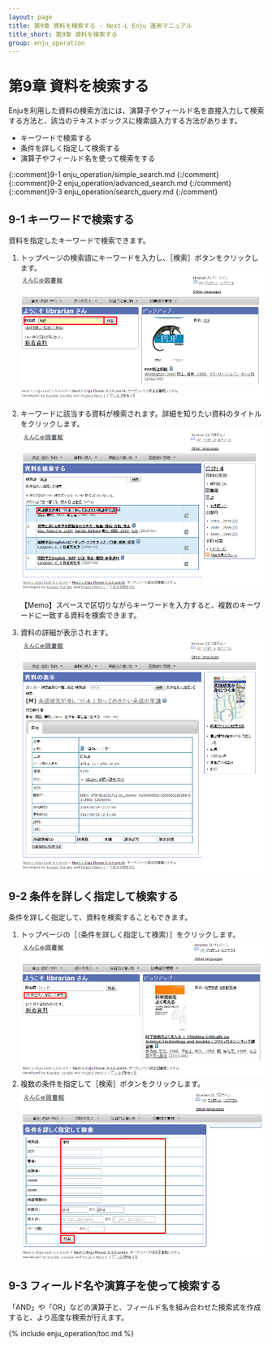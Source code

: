 ```yaml
---
layout: page
title: 第9章 資料を検索する - Next-L Enju 運用マニュアル
title_short: 第9章 資料を検索する
group: enju_operation
---
```


第9章 資料を検索する
====================

Enjuを利用した資料の検索方法には、演算子やフィールド名を直接入力して検索する方法と、該当のテキストボックスに検索語入力する方法があります。

* キーワードで検索する
* 条件を詳しく指定して検索する
* 演算子やフィールド名を使って検索をする


{::comment}9-1  enju_operation/simple_search.md {:/comment}
{::comment}9-2  enju_operation/advanced_search.md {:/comment}
{::comment}9-3  enju_operation/search_query.md {:/comment}

<a name="9-1" />

9-1 キーワードで検索する
------------------------

資料を指定したキーワードで検索できます。

1. トップページの検索語にキーワードを入力し、［検索］ボタンをクリックします。  
   ![キーワードを入力](assets/images/image_operation_242.png)
2. キーワードに該当する資料が検索されます。詳細を知りたい資料のタイトルをクリックします。  
   ![該当する資料が検索される](assets/images/image_operation_244.png)
   
   <div class="alert alert-info">【Memo】スペースで区切りながらキーワードを入力すると、複数のキーワードに一致する資料を検索できます。
   </div>
3. 資料の詳細が表示されます。
   ![該当する資料の表示](assets/images/image_operation_244_2.png)


<a name="9-2" />

9-2 条件を詳しく指定して検索する
--------------------------------

条件を詳しく指定して、資料を検索することもできます。

1. トップページの［（条件を詳しく指定して検索）］をクリックします。  
   ![（条件を詳しく指定して検索）クリック](assets/images/image_operation_245.png)
2. 複数の条件を指定して［検索］ボタンをクリックします。  
   ![複数の条件を指定](assets/images/image_operation_246.png)

<a name="9-3" />

9-3 フィールド名や演算子を使って検索する
----------------------------------------

「AND」や「OR」などの演算子と、フィールド名を組み合わせた検索式を作成すると、より高度な検索が行えます。


{% include enju_operation/toc.md %}

